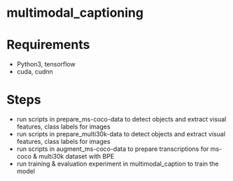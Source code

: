 # multimodal_captioning

Requirements
=============
* Python3, tensorflow
* cuda, cudnn

Steps
=============
* run scripts in prepare_ms-coco-data to detect objects and extract visual features, class labels for images
* run scripts in prepare_multi30k-data to detect objects and extract visual features, class labels for images
* run scripts in augment_ms-coco-data to prepare transcriptions for ms-coco & multi30k dataset with BPE
* run training & evaluation experiment in multimodal_caption to train the model
